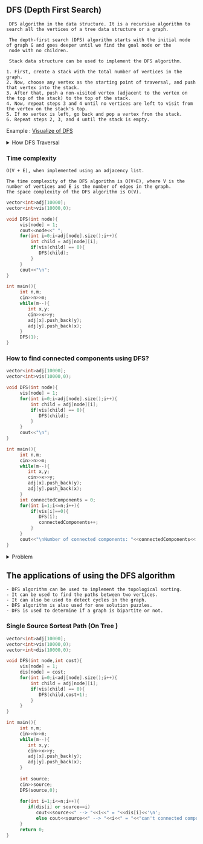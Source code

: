 ## DFS (Depth First Search) 
```
 DFS algorithm in the data structure. It is a recursive algorithm to search all the vertices of a tree data structure or a graph.
 
 The depth-first search (DFS) algorithm starts with the initial node of graph G and goes deeper until we find the goal node or the 
 node with no children.
 
 Stack data structure can be used to implement the DFS algorithm.
```
```
1. First, create a stack with the total number of vertices in the graph.
2. Now, choose any vertex as the starting point of traversal, and push that vertex into the stack.
3. After that, push a non-visited vertex (adjacent to the vertex on the top of the stack) to the top of the stack.
4. Now, repeat steps 3 and 4 until no vertices are left to visit from the vertex on the stack's top.
5. If no vertex is left, go back and pop a vertex from the stack.
6. Repeat steps 2, 3, and 4 until the stack is empty.
```
Example : [Visualize of DFS](https://www.hackerearth.com/practice/algorithms/graphs/depth-first-search/visualize/)

<details> <summary> How DFS Traversal </summary>

<br/>
 
![image](https://user-images.githubusercontent.com/59710234/163703902-70ad7691-a11d-4efa-a2a8-82d941e1d673.png)

</details>

### Time complexity 
```
O(V + E), when implemented using an adjacency list.

The time complexity of the DFS algorithm is O(V+E), where V is the number of vertices and E is the number of edges in the graph.
The space complexity of the DFS algorithm is O(V).
```

```c++
vector<int>adj[10000];
vector<int>vis(10000,0);

void DFS(int node){
     vis[node] = 1;
     cout<<node<<" ";
     for(int i=0;i<adj[node].size();i++){
         int child = adj[node][i];
         if(vis[child] == 0){
            DFS(child);
         }
     }
     cout<<"\n";
}

int main(){
     int n,m;
     cin>>n>>m;
     while(m--){
        int x,y;
        cin>>x>>y;
        adj[x].push_back(y);
        adj[y].push_back(x);
     }
     DFS(1);
}
```
### How to find connected components using DFS?

```c++
vector<int>adj[10000];
vector<int>vis(10000,0);

void DFS(int node){
     vis[node] = 1;
     for(int i=0;i<adj[node].size();i++){
         int child = adj[node][i];
         if(vis[child] == 0){
            DFS(child);
         }
     }
     cout<<"\n";
}

int main(){
     int n,m;
     cin>>n>>m;
     while(m--){
        int x,y;
        cin>>x>>y;
        adj[x].push_back(y);
        adj[y].push_back(x);
     }
     int connectedComponents = 0;
     for(int i=1;i<=n;i++){
         if(vis[i]==0){
            DFS(i);
            connectedComponents++;
         }
     }
     cout<<"\nNumber of connected components: "<<connectedComponents<<'\n';
}
```
<details> <summary> Problem </summary>
 
 <br/>
 
![image](https://user-images.githubusercontent.com/59710234/163706685-bfa1b8da-081d-4276-b886-31063712f9cf.png)
 ```c++
vector<int>adj[10000];
vector<int>vis(10000,0);

void DFS(int node){
     vis[node] = 1;
     for(int i=0;i<adj[node].size();i++){
         int child = adj[node][i];
         if(vis[child] == 0){
            DFS(child);
         }
     }
}

int main(){
     int n,m;
     cin>>n>>m;
     while(m--){
        int x,y;
        cin>>x>>y;
        adj[x].push_back(y);
        adj[y].push_back(x);
     }
	
     int unreachableNodes = 0;
     int head;
     cin>>head;
     DFS(head);
     for(int i=1;i<=n;i++){
        if(vis[i]==0){
            unreachableNodes++;
        }
     }
			   
     cout<<unreachableNodes<<'\n';
     return 0;
}
 ```
</details>

## The applications of using the DFS algorithm
```
- DFS algorithm can be used to implement the topological sorting.
- It can be used to find the paths between two vertices.
- It can also be used to detect cycles in the graph.
- DFS algorithm is also used for one solution puzzles.
- DFS is used to determine if a graph is bipartite or not.
```
	
### Single Source Sortest Path (On Tree )	
```c++
vector<int>adj[10000];
vector<int>vis(10000,0);
vector<int>dis(10000,0);

void DFS(int node,int cost){
     vis[node] = 1;
     dis[node] = cost;
     for(int i=0;i<adj[node].size();i++){
         int child = adj[node][i];
         if(vis[child] == 0){
            DFS(child,cost+1);
         }
     }
}

int main(){
     int n,m;
     cin>>n>>m;
     while(m--){
        int x,y;
        cin>>x>>y;
        adj[x].push_back(y);
        adj[y].push_back(x);
     }
     
     int source;
     cin>>source;
     DFS(source,0);
        
     for(int i=1;i<=n;i++){
        if(dis[i] or source==i)
           cout<<source<<" --> "<<i<<" = "<<dis[i]<<'\n';
           else cout<<source<<" --> "<<i<<" = "<<"can't connected components"<<'\n';
     }
     return 0;
}
```
